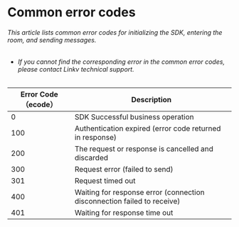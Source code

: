 # Common error codes

###### This article lists common error codes for initializing the SDK, entering the room, and sending messages.

- ###### If you cannot find the corresponding error in the common error codes, please contact Linkv technical support.

| Error Code（ecode） | Description                           |
| --------------- | ------------------------------ |
| 0               | SDK Successful business operation               |
| 100             | Authentication expired (error code returned in response)   |
| 200             | The request or response is cancelled and discarded           |
| 300             | Request error (failed to send)            |
| 301             | Request timed out                       |
| 400             | Waiting for response error (connection disconnection failed to receive)|
| 401             | Waiting for response time out                   |
